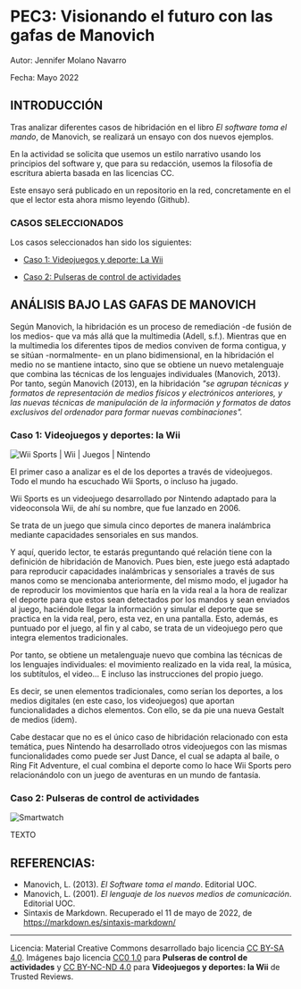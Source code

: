 # PEC3: Visionando el futuro con las gafas de Manovich

Autor: Jennifer Molano Navarro

Fecha: Mayo 2022

## INTRODUCCIÓN

Tras analizar diferentes casos de hibridación en el libro *El software toma el mando*, de Manovich, se realizará un ensayo con dos nuevos ejemplos.

En la actividad se solicita que usemos un estilo narrativo usando los principios del software y, que para su redacción, usemos la filosofía de escritura abierta basada en las licencias CC. 

Este ensayo será publicado en un repositorio en la red, concretamente en el que el lector esta ahora mismo leyendo (Github).

### CASOS SELECCIONADOS

Los casos seleccionados han sido los siguientes:
- [Caso 1: Videojuegos y deporte: La Wii](#head1)

- [Caso 2: Pulseras de control de actividades](#head2)


## ANÁLISIS BAJO LAS GAFAS DE MANOVICH

Según Manovich, la hibridación es un proceso de remediación -de fusión de los medios- que va más allá que la multimedia (Adell, s.f.). Mientras que en la multimedia los diferentes tipos de medios conviven de forma contigua, y se sitúan -normalmente- en un plano bidimensional, en la hibridación el medio no se mantiene intacto, sino que se obtiene un nuevo metalenguaje que combina las técnicas de los lenguajes individuales (Manovich, 2013). Por tanto, según Manovich (2013), en la hibridación *"se agrupan técnicas y formatos de representación de medios físicos y electrónicos anteriores, y las nuevas técnicas de manipulación de la información y formatos de datos exclusivos del ordenador para formar nuevas combinaciones".*

### <a name="head1">Caso 1: Videojuegos y deportes: la Wii</a>
![Wii Sports | Wii | Juegos | Nintendo](https://fs-prod-cdn.nintendo-europe.com/media/images/10_share_images/games_15/wii_24/SI_Wii_WiiSports_NintendoSelects_image1600w.jpg)

El primer caso a analizar es el de los deportes a través de videojuegos. Todo el mundo ha escuchado Wii Sports, o incluso ha jugado. 

Wii Sports es un videojuego desarrollado por Nintendo adaptado para la videoconsola Wii, de ahí su nombre, que fue lanzado en 2006. 

Se trata de un juego que simula cinco deportes de manera inalámbrica mediante capacidades sensoriales en sus mandos. 

Y aquí, querido lector, te estarás preguntando qué relación tiene con la definición de hibridación de Manovich. Pues bien, este juego está adaptado para reproducir capacidades inalámbricas y sensoriales a través de sus manos como se mencionaba anteriormente, del mismo modo, el jugador ha de reproducir los movimientos que haría en la vida real a la hora de realizar el deporte para que estos sean detectados por los mandos y sean enviados al juego, haciéndole llegar la información y simular el deporte que se practica en la vida real, pero, esta vez, en una pantalla. Esto, además, es puntuado por el juego, al fin y al cabo, se trata de un videojuego pero que integra elementos tradicionales. 

Por tanto, se obtiene un metalenguaje nuevo que combina las técnicas de los lenguajes individuales: el movimiento realizado en la vida real, la música, los subtítulos, el video... E incluso las instrucciones del propio juego.

Es decir, se unen elementos tradicionales, como serían los deportes, a los medios digitales (en este caso, los videojuegos) que aportan funcionalidades a dichos elementos.  Con ello, se da pie una nueva Gestalt de medios (ídem).

Cabe destacar que no es el único caso de hibridación relacionado con esta temática, pues Nintendo ha desarrollado otros videojuegos con las mismas funcionalidades como puede ser Just Dance, el cual se adapta al baile, o Ring Fit Adventure, el cual combina el deporte como lo hace Wii Sports pero relacionándolo con un juego de aventuras en un mundo de fantasía. 



### <a name="head2">Caso 2: Pulseras de control de actividades</a>
![Smartwatch](https://upload.wikimedia.org/wikipedia/commons/thumb/b/b0/Smartwatch-828786.jpg/1200px-Smartwatch-828786.jpg?20160128080415)


TEXTO



## REFERENCIAS:
- Manovich, L. (2013). *El Software toma el mando*. Editorial UOC.
- Manovich, L. (2001). *El lenguaje de los nuevos medios de comunicación*. Editorial UOC.
- Sintaxis de Markdown. Recuperado el 11 de mayo de 2022, de https://markdown.es/sintaxis-markdown/

---

Licencia: Material Creative Commons desarrollado bajo licencia [CC BY-SA 4.0](https://creativecommons.org/licenses/by-sa/4.0/deed.es). Imágenes bajo licencia [CC0 1.0](https://creativecommons.org/publicdomain/zero/1.0/deed.en) para **Pulseras de control de actividades** y [CC BY-NC-ND 4.0](https://creativecommons.org/licenses/by-nc-nd/4.0/) para **Videojuegos y deportes: la Wii** de Trusted Reviews.
